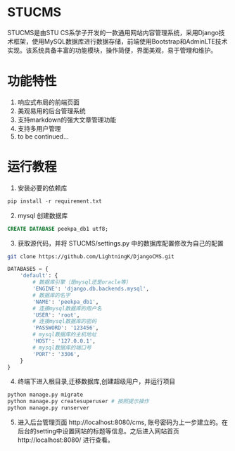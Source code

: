 # STUCMS

STUCMS是由STU CS系学子开发的一款通用网站内容管理系统，采用Django技术框架，使用MySQL数据库进行数据存储，前端使用Bootstrap和AdminLTE技术实现。该系统具备丰富的功能模块，操作简便，界面美观，易于管理和维护。

# 功能特性
1. 响应式布局的前端页面
2. 美观易用的后台管理系统
3. 支持markdown的强大文章管理功能
4. 支持多用户管理
5. to be continued...

# 运行教程

1. 安装必要的依赖库
```python
pip install -r requirement.txt
```

2. mysql 创建数据库
```sql
CREATE DATABASE peekpa_db1 utf8;
```

3. 获取源代码，并将 STUCMS/settings.py 中的数据库配置修改为自己的配置
```bash
git clone https://github.com/LightningK/DjangoCMS.git
```
```python
DATABASES = {
    'default': {
        # 数据库引擎（是mysql还是oracle等）
        'ENGINE': 'django.db.backends.mysql',
        # 数据库的名字
        'NAME': 'peekpa_db1',
        # 连接mysql数据库的用户名
        'USER': 'root',
        # 连接mysql数据库的密码
        'PASSWORD': '123456',
        # mysql数据库的主机地址
        'HOST': '127.0.0.1',
        # mysql数据库的端口号
        'PORT': '3306',
    }
}
```

4. 终端下进入根目录,迁移数据库,创建超级用户，并运行项目
```bash
python manage.py migrate
python manage.py createsuperuser # 按照提示操作
python manage.py runserver
```

5. 进入后台管理页面 http://localhost:8080/cms, 账号密码为上一步建立的。在后台的setting中设置网站的标题等信息。之后进入网站首页http://localhost:8080/ 进行查看。

